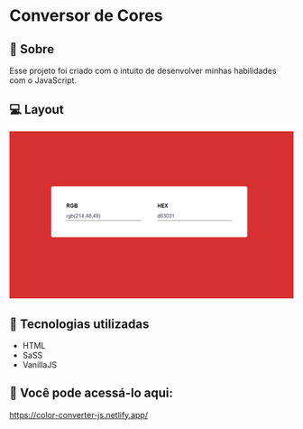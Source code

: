 # Conversor de Cores

## 📖 Sobre

Esse projeto foi criado com o intuito de desenvolver minhas habilidades com o JavaScript.

## 💻 Layout

![Layout](https://github.com/anderama/color-converter/blob/main/layout.png)

## 🚀 Tecnologias utilizadas

* HTML
* SaSS
* VanillaJS

## 👾 Você pode acessá-lo aqui:

https://color-converter-js.netlify.app/